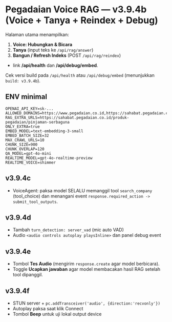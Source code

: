 # Pegadaian Voice RAG — v3.9.4b (Voice + Tanya + Reindex + Debug)

Halaman utama menampilkan:
1) **Voice: Hubungkan & Bicara**
2) **Tanya** (input teks ke `/api/rag/answer`)
3) **Bangun / Refresh Indeks** (POST `/api/rag/reindex`)
+ link **/api/health** dan **/api/debug/embed**.

Cek versi build pada `/api/health` atau `/api/debug/embed` (menunjukkan `build: v3.9.4b`).

## ENV minimal
```
OPENAI_API_KEY=sk-...
ALLOWED_DOMAINS=https://www.pegadaian.co.id,https://sahabat.pegadaian.co.id
RAG_EXTRA_URLS=https://sahabat.pegadaian.co.id/produk-pegadaian/pinjaman-serbaguna
ONLY_EXTRA=true
EMBED_MODEL=text-embedding-3-small
EMBED_BATCH_SIZE=32
MAX_CRAWL_URLS=10
CHUNK_SIZE=900
CHUNK_OVERLAP=120
QA_MODEL=gpt-4o-mini
REALTIME_MODEL=gpt-4o-realtime-preview
REALTIME_VOICE=shimmer
```


## v3.9.4c
- VoiceAgent: paksa model SELALU memanggil tool `search_company` (tool_choice) dan menangani event `response.required_action -> submit_tool_outputs`.


## v3.9.4d
- Tambah `turn_detection: server_vad` (mic auto VAD)
- Audio `<audio controls autoplay playsInline>` dan panel debug event


## v3.9.4e
- Tombol **Tes Audio** (mengirim `response.create` agar model berbicara).
- Toggle **Ucapkan jawaban** agar model membacakan hasil RAG setelah tool dipanggil.


## v3.9.4f
- STUN server + `pc.addTransceiver('audio', {direction:'recvonly'})`
- Autoplay paksa saat klik Connect
- Tombol **Beep** untuk uji lokal output device
